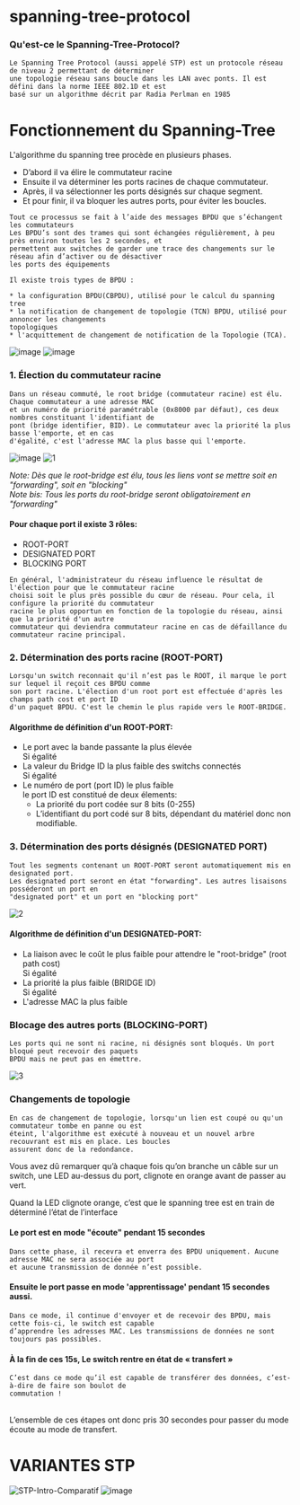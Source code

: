 # spanning-tree-protocol

### Qu'est-ce le Spanning-Tree-Protocol?
```
Le Spanning Tree Protocol (aussi appelé STP) est un protocole réseau de niveau 2 permettant de déterminer 
une topologie réseau sans boucle dans les LAN avec ponts. Il est défini dans la norme IEEE 802.1D et est
basé sur un algorithme décrit par Radia Perlman en 1985
```

# Fonctionnement du Spanning-Tree
L'algorithme du spanning tree procède en plusieurs phases.

* D’abord il va élire le commutateur racine
* Ensuite il va déterminer les ports racines de chaque commutateur.
* Après, il va sélectionner les ports désignés sur chaque segment.
* Et pour finir, il va bloquer les autres ports, pour éviter les boucles.

```
Tout ce processus se fait à l’aide des messages BPDU que s’échangent les commutateurs
Les BPDU’s sont des trames qui sont échangées régulièrement, à peu près environ toutes les 2 secondes, et
permettent aux switches de garder une trace des changements sur le réseau afin d’activer ou de désactiver
les ports des équipements

Il existe trois types de BPDU :

* la configuration BPDU(CBPDU), utilisé pour le calcul du spanning tree
* la notification de changement de topologie (TCN) BPDU, utilisé pour annoncer les changements
topologiques
* l'acquittement de changement de notification de la Topologie (TCA).
```


![image](https://user-images.githubusercontent.com/83721477/163803182-89b02ada-d7f2-47f6-979a-4feb68bfb33b.png)
![image](https://user-images.githubusercontent.com/83721477/163815751-0b5ce7e1-4ee8-40aa-8aba-4940bda135c4.png)

### 1. Élection du commutateur racine
```
Dans un réseau commuté, le root bridge (commutateur racine) est élu. Chaque commutateur a une adresse MAC
et un numéro de priorité paramétrable (0x8000 par défaut), ces deux nombres constituant l'identifiant de
pont (bridge identifier, BID). Le commutateur avec la priorité la plus basse l'emporte, et en cas
d'égalité, c'est l'adresse MAC la plus basse qui l'emporte.
```

![image](https://user-images.githubusercontent.com/83721477/163805286-382d5e6f-7214-4098-890c-bc6e9489e929.png)
![1](https://user-images.githubusercontent.com/83721477/163814466-d9da6934-6add-46bb-9d95-f5196c21c7d9.png)


*Note: Dès que le root-bridge est élu, tous les liens vont se mettre soit en "forwarding", soit en "blocking"* <br>
*Note bis: Tous les ports du root-bridge seront obligatoirement en "forwarding"* <br>

#### Pour chaque port il existe 3 rôles:
* ROOT-PORT
* DESIGNATED PORT
* BLOCKING PORT

```
En général, l'administrateur du réseau influence le résultat de l'élection pour que le commutateur racine
choisi soit le plus près possible du cœur de réseau. Pour cela, il configure la priorité du commutateur
racine le plus opportun en fonction de la topologie du réseau, ainsi que la priorité d'un autre
commutateur qui deviendra commutateur racine en cas de défaillance du commutateur racine principal.
```

### 2. Détermination des ports racine (ROOT-PORT)
```
Lorsqu'un switch reconnait qu'il n’est pas le ROOT, il marque le port sur lequel il reçoit ces BPDU comme
son port racine. L'élection d'un root port est effectuée d'après les champs path cost et port ID
d'un paquet BPDU. C'est le chemin le plus rapide vers le ROOT-BRIDGE.
```

#### Algorithme de définition d'un ROOT-PORT:
* Le port avec la bande passante la plus élevée <br>
Si égalité
* La valeur du Bridge ID la plus faible des switchs connectés <br>
Si égalité
* Le numéro de port (port ID) le plus faible <br>
  le port ID est constitué de deux élements:
  * La priorité du port codée sur 8 bits (0-255)
  * L’identifiant du port codé sur 8 bits, dépendant du matériel donc non modifiable.

### 3. Détermination des ports désignés (DESIGNATED PORT)
```
Tout les segments contenant un ROOT-PORT seront automatiquement mis en designated port.
Les designated port seront en état "forwarding". Les autres lisaisons posséderont un port en
"designated port" et un port en "blocking port"
```

![2](https://user-images.githubusercontent.com/83721477/163815330-513e6bf0-01c1-4c12-9517-c90b2be13569.png)

#### Algorithme de définition d'un DESIGNATED-PORT:
* La liaison avec le coût le plus faible pour attendre le "root-bridge" (root path cost) <br>
Si égalité
* La priorité la plus faible (BRIDGE ID) <br>
Si égalité
* L'adresse MAC la plus faible <br>

### Blocage des autres ports (BLOCKING-PORT)
```
Les ports qui ne sont ni racine, ni désignés sont bloqués. Un port bloqué peut recevoir des paquets
BPDU mais ne peut pas en émettre.
```

![3](https://user-images.githubusercontent.com/83721477/163815561-56c0a7e4-1e6f-4eb5-bffc-49d8f9e8ac75.png)

### Changements de topologie
```
En cas de changement de topologie, lorsqu'un lien est coupé ou qu'un commutateur tombe en panne ou est
éteint, l'algorithme est exécuté à nouveau et un nouvel arbre recouvrant est mis en place. Les boucles
assurent donc de la redondance.
```

Vous avez dû remarquer qu’à chaque fois qu’on branche un câble sur un switch, une LED au-dessus du port, clignote en orange avant de passer au vert. <br>

Quand la LED clignote orange, c’est que le spanning tree est en train de déterminé l’état de l’interface <br>

#### Le port est en mode "écoute" pendant 15 secondes
```
Dans cette phase, il recevra et enverra des BPDU uniquement. Aucune adresse MAC ne sera associée au port
et aucune transmission de donnée n’est possible.
```

#### Ensuite le port passe en mode 'apprentissage' pendant 15 secondes aussi.
```
Dans ce mode, il continue d'envoyer et de recevoir des BPDU, mais cette fois-ci, le switch est capable
d’apprendre les adresses MAC. Les transmissions de données ne sont toujours pas possibles.
```
#### À la fin de ces 15s, Le switch rentre en état de « transfert »
```
C’est dans ce mode qu’il est capable de transférer des données, c’est-à-dire de faire son boulot de
commutation !
```
<br>
L’ensemble de ces étapes ont donc pris 30 secondes pour passer du mode écoute au mode de transfert.

# VARIANTES STP
![STP-Intro-Comparatif](https://user-images.githubusercontent.com/83721477/163820241-23910f35-2929-4443-b9fc-4c5485f0c05e.png)
![image](https://user-images.githubusercontent.com/83721477/166204643-dfae5dc3-3d90-4bc6-a43e-1c408224ba56.png)
